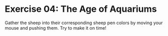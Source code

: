 # Exercise 04: The Age of Aquariums

Gather the sheep into their corresponding sheep pen colors by moving your mouse and pushing them. Try to make it on time!

